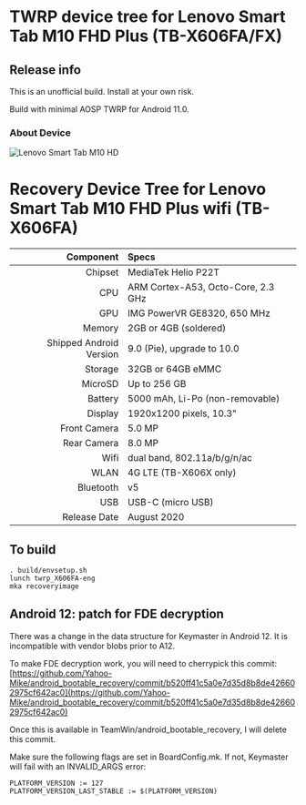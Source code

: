 # TWRP device tree for Lenovo Smart Tab M10 FHD Plus (TB-X606FA/FX)

## Release info
This is an unofficial build.  Install at your own risk.

Build with minimal AOSP TWRP for Android 11.0.

### About Device

![Lenovo Smart Tab M10 HD](https://download.lenovo.com/images/ProdImageSmart/amazon_alexa.jpg "Lenovo Smart Tab M10 FHD Plus (TB-X606FA)")

Recovery Device Tree for Lenovo Smart Tab M10 FHD Plus wifi (TB-X606FA)
=======================================================================
Component   | Specs
-------:|:-------------------------
Chipset| MediaTek Helio P22T
CPU | ARM Cortex-A53, Octo-Core, 2.3 GHz
GPU     | IMG PowerVR GE8320, 650 MHz
Memory  | 2GB or 4GB (soldered)
Shipped Android Version | 9.0 (Pie), upgrade to 10.0
Storage | 32GB or 64GB eMMC
MicroSD | Up to 256 GB
Battery | 5000 mAh, Li-Po (non-removable)
Display | 1920x1200 pixels, 10.3"
Front Camera | 5.0 MP
Rear Camera  | 8.0 MP
Wifi | dual band, 802.11a/b/g/n/ac
WLAN | 4G LTE   (TB-X606X only)
Bluetooth | v5
USB | USB-C (micro USB)
Release Date | August 2020


## To build
```
. build/envsetup.sh
lunch twrp_X606FA-eng
mka recoveryimage
```

## Android 12: patch for FDE decryption
There was a change in the data structure for Keymaster in Android 12.  It is incompatible with vendor blobs prior to A12.

To make FDE decryption work, you will need to cherrypick this commit: [https://github.com/Yahoo-Mike/android_bootable_recovery/commit/b520ff41c5a0e7d35d8b8de426602975cf642ac0](https://github.com/Yahoo-Mike/android_bootable_recovery/commit/b520ff41c5a0e7d35d8b8de426602975cf642ac0)

Once this is available in TeamWin/android_bootable_recovery, I will delete this commit.

Make sure the following flags are set in BoardConfig.mk.  If not, Keymaster will fail with an INVALID_ARGS error:
```
PLATFORM_VERSION := 127
PLATFORM_VERSION_LAST_STABLE := $(PLATFORM_VERSION)
```
